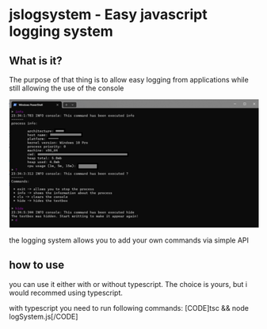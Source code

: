 # jslogsystem - Easy javascript logging system

## What is it?

The purpose of that thing is to allow easy logging from applications while still allowing the use of the console


![the image that shows how does it look](https://github.com/itsmenatika/jslogsystem/blob/main/docs/run.png?raw=true)

the logging system allows you to add your own commands via simple API


## how to use

you can use it either with or without typescript. The choice is yours, but i would recommed using typescript.

with typescript you need to run following commands: [CODE]tsc && node logSystem.js[/CODE]
